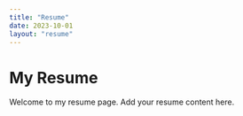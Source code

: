 ```yaml
---
title: "Resume"
date: 2023-10-01
layout: "resume"
---
```


# My Resume

Welcome to my resume page. Add your resume content here.
